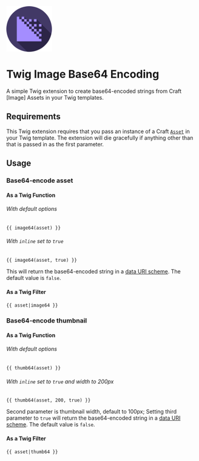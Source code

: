 <img src="resources/img/media-encoder.svg"  width="120">

# Twig Image Base64 Encoding

A simple Twig extension to create base64-encoded strings from Craft [Image] Assets in your Twig templates.

<!--- ## Installation

Find it in the Craft Plugin Store or simply install via Composer from your command line composer require "kisonay/craft-twig-imagebase64" --->

## Requirements

This Twig extension requires that you pass an instance of a Craft [`Asset`](https://docs.craftcms.com/api/v3/craft-elements-asset.html) in your Twig template. The extension will die gracefully if anything other than that is passed in as the first parameter.

## Usage

### Base64-encode asset

#### As a Twig Function

###### With default options

	{{ image64(asset) }}

###### With `inline` set to `true`

	{{ image64(asset, true) }}

This will return the base64-encoded string in a [data URI scheme](http://en.wikipedia.org/wiki/Data_URI_scheme). The default value is `false`.

#### As a Twig Filter

	{{ asset|image64 }}
    
### Base64-encode thumbnail

#### As a Twig Function

###### With default options

	{{ thumb64(asset) }}

###### With `inline` set to `true` and width to 200px

	{{ thumb64(asset, 200, true) }}

Second parameter is thumbnail width, default to 100px;
Setting third parameter to `true` will return the base64-encoded string in a [data URI scheme](http://en.wikipedia.org/wiki/Data_URI_scheme). The default value is `false`.

#### As a Twig Filter

	{{ asset|thumb64 }}    

